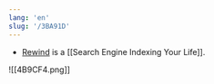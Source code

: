 ```yaml
---
lang: 'en'
slug: '/3BA91D'
---
```


- [Rewind](https://www.rewind.ai/) is a [[Search Engine Indexing Your Life]].

![[4B9CF4.png]]
